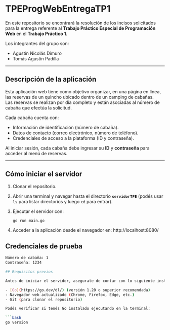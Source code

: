 # TPEProgWebEntregaTP1

En este repositorio se encontrará la resolución de los incisos solicitados para la entrega referente al **Trabajo Práctico Especial de Programación Web** en el **Trabajo Práctico 1**.  

Los integrantes del grupo son:  
- Agustín Nicolás Dimuro  
- Tomás Agustín Padilla  

---

## Descripción de la aplicación

Esta aplicación web tiene como objetivo organizar, en una página en línea, las reservas de un quincho ubicado dentro de un camping de cabañas.  
Las reservas se realizan por día completo y están asociadas al número de cabaña que efectúa la solicitud.  

Cada cabaña cuenta con:  
- Información de identificación (número de cabaña).  
- Datos de contacto (correo electrónico, número de teléfono).  
- Credenciales de acceso a la plataforma (ID y contraseña).  

Al iniciar sesión, cada cabaña debe ingresar su **ID** y **contraseña** para acceder al menú de reservas.  

---

## Cómo iniciar el servidor

1. Clonar el repositorio.  
2. Abrir una terminal y navegar hasta el directorio **`servidorTPE`** (podés usar `ls` para listar directorios y luego `cd` para entrar).  
3. Ejecutar el servidor con:  

   ```bash
   go run main.go

4. Acceder a la aplicación desde el navegador en:
http://localhost:8080/

## Credenciales de prueba

```bash
Número de cabaña: 1
Contraseña: 1234

## Requisitos previos

Antes de iniciar el servidor, asegurate de contar con lo siguiente instalado en tu sistema:

- [Go](https://go.dev/dl/) (versión 1.20 o superior recomendada)  
- Navegador web actualizado (Chrome, Firefox, Edge, etc.)  
- Git (para clonar el repositorio)  

Podés verificar si tenés Go instalado ejecutando en la terminal:  

```bash
go version

